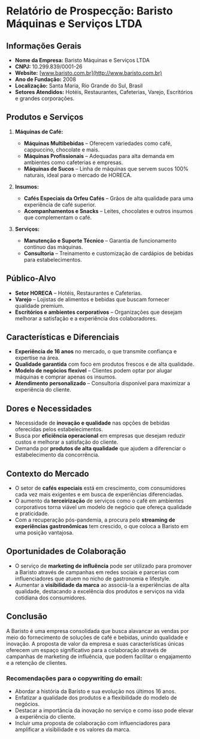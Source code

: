 # Relatório de Prospecção: Baristo Máquinas e Serviços LTDA

## Informações Gerais
- **Nome da Empresa:** Baristo Máquinas e Serviços LTDA
- **CNPJ:** 10.299.839/0001-26
- **Website:** [www.baristo.com.br](http://www.baristo.com.br)
- **Ano de Fundação:** 2008
- **Localização:** Santa Maria, Rio Grande do Sul, Brasil
- **Setores Atendidos:** Hotéis, Restaurantes, Cafeterias, Varejo, Escritórios e grandes corporações.

## Produtos e Serviços
1. **Máquinas de Café:**
   - **Máquinas Multibebidas** – Oferecem variedades como café, cappuccino, chocolate e mais.
   - **Máquinas Profissionais** – Adequadas para alta demanda em ambientes como cafeterias e empresas.
   - **Máquinas de Sucos** – Linha de máquinas que servem sucos 100% naturais, ideal para o mercado de HORECA.

2. **Insumos:**
   - **Cafés Especiais da Orfeu Cafés** – Grãos de alta qualidade para uma experiência de café superior.
   - **Acompanhamentos e Snacks** – Leites, chocolates e outros insumos que complementam o café.

3. **Serviços:**
   - **Manutenção e Suporte Técnico** – Garantia de funcionamento contínuo das máquinas.
   - **Consultoria** – Treinamento e customização de cardápios de bebidas para estabelecimentos.

## Público-Alvo
- **Setor HORECA** – Hotéis, Restaurantes e Cafeterias.
- **Varejo** – Lojistas de alimentos e bebidas que buscam fornecer qualidade premium.
- **Escritórios e ambientes corporativos** – Organizações que desejam melhorar a satisfação e a experiência dos colaboradores.

## Características e Diferenciais
- **Experiência de 16 anos** no mercado, o que transmite confiança e expertise na área.
- **Qualidade garantida** com foco em produtos frescos e de alta qualidade.
- **Modelo de negócios flexível** – Clientes podem optar por alugar máquinas e comprar apenas os insumos.
- **Atendimento personalizado** – Consultoria disponível para maximizar a experiência do cliente.

## Dores e Necessidades
- Necessidade de **inovação e qualidade** nas opções de bebidas oferecidas pelos estabelecimentos.
- Busca por **eficiência operacional** em empresas que desejam reduzir custos e melhorar a satisfação do cliente.
- Demanda por **produtos de alta qualidade** que ajudem a diferenciar o estabelecimento da concorrência.

## Contexto do Mercado
- O setor de **cafés especiais** está em crescimento, com consumidores cada vez mais exigentes e em busca de experiências diferenciadas.
- O aumento da **terceirização** de serviços como o café em ambientes corporativos torna viável um modelo de negócio que ofereça qualidade e praticidade.
- Com a recuperação pós-pandemia, a procura pelo **streaming de experiências gastronômicas** tem crescido, o que coloca a Baristo em uma posição vantajosa.

## Oportunidades de Colaboração
- O serviço de **marketing de influência** pode ser utilizado para promover a Baristo através de campanhas em redes sociais e parcerias com influenciadores que atuem no nicho de gastronomia e lifestyle.
- Aumentar a **visibilidade da marca** ao associá-la a experiências de alta qualidade, destacando a excelência dos produtos e serviços na vida cotidiana dos consumidores.

## Conclusão
A Baristo é uma empresa consolidada que busca alavancar as vendas por meio do fornecimento de soluções de café e bebidas, unindo qualidade e inovação. A proposta de valor da empresa e suas características únicas oferecem um espaço significativo para a colaboração através de campanhas de marketing de influência, que podem facilitar o engajamento e a retenção de clientes. 

### Recomendações para o copywriting do email:
- Abordar a história da Baristo e sua evolução nos últimos 16 anos.
- Enfatizar a qualidade dos produtos e a flexibilidade do modelo de negócios.
- Destacar a importância da inovação no serviço e como isso pode elevar a experiência do cliente.
- Incluir uma proposta de colaboração com influenciadores para amplificar a visibilidade e os valores da marca.